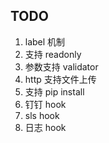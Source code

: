 ## TODO

1. label 机制
2. 支持 readonly
5. 参数支持 validator
6. http 支持文件上传
7. 支持 pip install
8. 钉钉 hook
9. sls hook
10. 日志 hook
